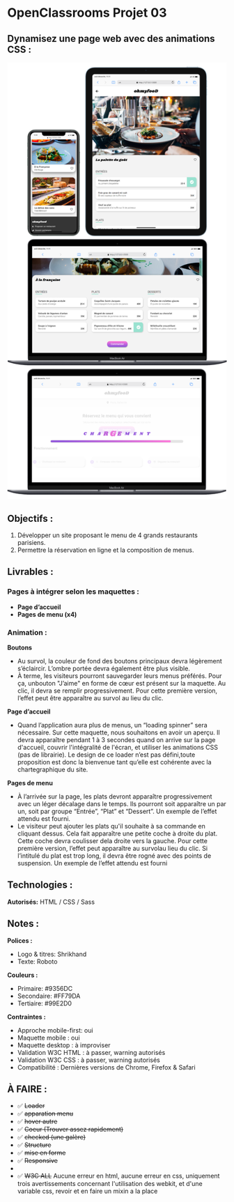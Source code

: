 
# OpenClassrooms Projet 03 

## Dynamisez une page web avec des animations CSS :


![screenshot du site](./source/md-picture/mdpix.png)

## Objectifs :

1. Développer un site proposant le menu de 4 grands restaurants parisiens.
2. Permettre la réservation en ligne et la composition de menus.

## Livrables :

### Pages à intégrer selon les maquettes :

- **Page d’accueil**
- **Pages de menu (x4)**

### Animation :

**Boutons**
- Au survol, la couleur de fond des boutons principaux devra légèrement s’éclaircir. L’ombre portée devra également être plus visible.
- À terme, les visiteurs pourront sauvegarder leurs menus préférés. Pour ça, unbouton "J’aime" en forme de cœur est présent sur la maquette. Au clic, il devra se remplir progressivement. Pour cette première version, l’effet peut être apparaître au survol au lieu du clic.

**Page d’accueil**
- Quand l’application aura plus de menus, un “loading spinner” sera nécessaire. Sur cette maquette, nous souhaitons en avoir un aperçu. Il devra apparaître pendant 1 à 3 secondes quand on arrive sur la page d'accueil, couvrir l'intégralité de l'écran, et utiliser les animations CSS (pas de librairie). Le design de ce loader n’est pas défini,toute proposition est donc la bienvenue tant qu’elle est cohérente avec la chartegraphique du site.

**Pages de menu**
- À l’arrivée sur la page, les plats devront apparaître progressivement avec un léger décalage dans le temps. Ils pourront soit apparaître un par un, soit par groupe “Entrée”, “Plat” et “Dessert”. Un exemple de l’effet attendu est fourni.
- Le visiteur peut ajouter les plats qu'il souhaite à sa commande en cliquant dessus. Cela fait apparaître une petite coche à droite du plat. Cette coche devra coulisser dela droite vers la gauche. Pour cette première version, l’effet peut apparaître au survolau lieu du clic. Si l’intitulé du plat est trop long, il devra être rogné avec des points de suspension. Un exemple de l’effet attendu est fourni

## Technologies :

**Autorisés:** HTML / CSS / Sass

## Notes :

**Polices :**
- Logo & titres: Shrikhand
- Texte: Roboto

**Couleurs :**
- Primaire: #9356DC
- Secondaire: #FF79DA
- Tertiaire: #99E2D0

**Contraintes :**
- Approche mobile-first: oui
- Maquette mobile : oui
- Maquette desktop : à improviser
- Validation W3C HTML : à passer, warning autorisés
- Validation W3C CSS : à passer, warning autorisés
- Compatibilité : Dernières versions de Chrome, Firefox & Safari



## À FAIRE :

- ✅ <del>Loader </del>
- ✅ <del>apparation menu </del>
- ✅ <del>hover autre </del>
- ✅ <del>Coeur (Trouver assez rapidement)</del>
- ✅ <del>checked (une galère)</del>
- ✅ <del>Structure</del> 
- ✅ <del>mise en forme</del>
- ✅ <del> Responsive </del>
-
- ✅ <del> W3C ALL</del> Aucune erreur en html, aucune erreur en css, uniquement trois avertissements concernant l'utilisation des webkit, et d'une variable css, revoir et en faire un mixin a la place

